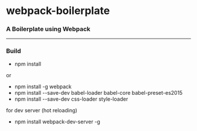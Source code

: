 # webpack-boilerplate
### A Boilerplate using Webpack
---
### Build

- npm install 

or


- npm install -g webpack
- npm install --save-dev babel-loader babel-core babel-preset-es2015
- npm install --save-dev css-loader style-loader

for dev server (hot reloading)

- npm install webpack-dev-server -g
